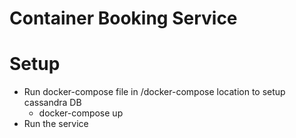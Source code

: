 # Container Booking Service

# Setup
 * Run docker-compose file in /docker-compose location to setup cassandra DB
   * docker-compose up
 * Run the service

